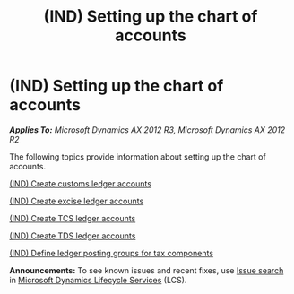 ﻿---
title: (IND) Setting up the chart of accounts
TOCTitle: (IND) Setting up the chart of accounts
ms:assetid: ce92ad71-cb66-4744-bb79-0bc94d571c00
ms:mtpsurl: https://technet.microsoft.com/en-us/library/JJ664893(v=AX.60)
ms:contentKeyID: 49386222
ms.date: 04/18/2014
mtps_version: v=AX.60
---

# (IND) Setting up the chart of accounts 


_**Applies To:** Microsoft Dynamics AX 2012 R3, Microsoft Dynamics AX 2012 R2_

The following topics provide information about setting up the chart of accounts.

[(IND) Create customs ledger accounts](ind-create-customs-ledger-accounts.md)

[(IND) Create excise ledger accounts](ind-create-excise-ledger-accounts.md)

[(IND) Create TCS ledger accounts](ind-create-tcs-ledger-accounts.md)

[(IND) Create TDS ledger accounts](ind-create-tds-ledger-accounts.md)

[(IND) Define ledger posting groups for tax components](ind-define-ledger-posting-groups-for-tax-components.md)

  
**Announcements:** To see known issues and recent fixes, use [Issue search](http://go.microsoft.com/fwlink/?linkid=389258) in [Microsoft Dynamics Lifecycle Services](http://go.microsoft.com/fwlink/?linkid=306505) (LCS).

